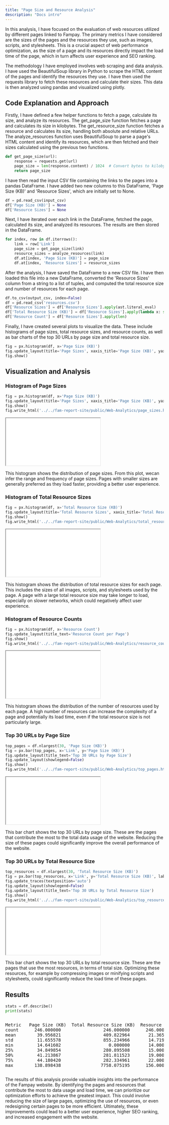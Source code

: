 ```yaml
---
title: "Page Size and Resource Analysis"
description: "Docs intro"
---
```


In this analysis, I have focused on the evaluation of web resources utilized by different pages linked to Fampay. The primary metrics I have considered are the sizes of the pages and the resources they use, such as images, scripts, and stylesheets. This is a crucial aspect of web performance optimization, as the size of a page and its resources directly impact the load time of the page, which in turn affects user experience and SEO ranking.

The methodology I have employed involves web scraping and data analysis. I have used the BeautifulSoup library in Python to scrape the HTML content of the pages and identify the resources they use. I have then used the requests library to fetch these resources and calculate their sizes. This data is then analyzed using pandas and visualized using plotly.

## Code Explanation and Approach

Firstly, I have defined a few helper functions to fetch a page, calculate its size, and analyze its resources. The get_page_size function fetches a page and calculates its size in kilobytes. The get_resource_size function fetches a resource and calculates its size, handling both absolute and relative URLs. The analyze_resources function uses BeautifulSoup to parse a page's HTML content and identify its resources, which are then fetched and their sizes calculated using the previous two functions.

```python
def get_page_size(url):
    response = requests.get(url)
    page_size = len(response.content) / 1024  # Convert bytes to kilobytes
    return page_size
```

I have then read the input CSV file containing the links to the pages into a pandas DataFrame. I have added two new columns to this DataFrame, 'Page Size (KB)' and 'Resource Sizes', which are initially set to None.

```python
df = pd.read_csv(input_csv)
df['Page Size (KB)'] = None
df['Resource Sizes'] = None
```

Next, I have iterated over each link in the DataFrame, fetched the page, calculated its size, and analyzed its resources. The results are then stored in the DataFrame.

```python
for index, row in df.iterrows():
    link = row['Link']
    page_size = get_page_size(link)
    resource_sizes = analyze_resources(link)
    df.at[index, 'Page Size (KB)'] = page_size
    df.at[index, 'Resource Sizes'] = resource_sizes
```
    
After the analysis, I have saved the DataFrame to a new CSV file. I have then loaded this file into a new DataFrame, converted the 'Resource Sizes' column from a string to a list of tuples, and computed the total resource size and number of resources for each page.

```python
df.to_csv(output_csv, index=False)
df = pd.read_csv('resources.csv')
df['Resource Sizes'] = df['Resource Sizes'].apply(ast.literal_eval)
df['Total Resource Size (KB)'] = df['Resource Sizes'].apply(lambda x: sum(size for url, size in x))
df['Resource Count'] = df['Resource Sizes'].apply(len)
```

Finally, I have created several plots to visualize the data. These include histograms of page sizes, total resource sizes, and resource counts, as well as bar charts of the top 30 URLs by page size and total resource size.

```python
fig = px.histogram(df, x='Page Size (KB)')
fig.update_layout(title='Page Sizes', xaxis_title='Page Size (KB)', yaxis_title='Count')
fig.show()
```

## Visualization and Analysis
### Histogram of Page Sizes

```python
fig = px.histogram(df, x='Page Size (KB)')
fig.update_layout(title='Page Sizes', xaxis_title='Page Size (KB)', yaxis_title='Count')
fig.show()
fig.write_html('../../fam-report-site/public/Web-Analytics/page_sizes.html')
```

<iframe src="/Web-Analytics/page_sizes.html"></iframe>

This histogram shows the distribution of page sizes. From this plot, wecan infer the range and frequency of page sizes. Pages with smaller sizes are generally preferred as they load faster, providing a better user experience.

### Histogram of Total Resource Sizes

```python
fig = px.histogram(df, x='Total Resource Size (KB)')
fig.update_layout(title='Total Resource Sizes', xaxis_title='Total Resource Size (KB)', yaxis_title='Count')
fig.show()
fig.write_html('../../fam-report-site/public/Web-Analytics/total_resource_sizes.html')
```

<iframe src="/Web-Analytics/total_resource_sizes.html"></iframe>

This histogram shows the distribution of total resource sizes for each page. This includes the sizes of all images, scripts, and stylesheets used by the page. A page with a large total resource size may take longer to load, especially on slower networks, which could negatively affect user experience.

### Histogram of Resource Counts

```python
fig = px.histogram(df, x='Resource Count')
fig.update_layout(title_text='Resource Count per Page')
fig.show()
fig.write_html('../../fam-report-site/public/Web-Analytics/resource_counts.html')
```

<iframe src="/Web-Analytics/resource_counts.html"></iframe>

This histogram shows the distribution of the number of resources used by each page. A high number of resources can increase the complexity of a page and potentially its load time, even if the total resource size is not particularly large.

### Top 30 URLs by Page Size

```python
top_pages = df.nlargest(30, 'Page Size (KB)')
fig = px.bar(top_pages, x='Link', y='Page Size (KB)')
fig.update_layout(title_text='Top 30 URLs by Page Size')
fig.update_layout(showlegend=False)
fig.show()
fig.write_html('../../fam-report-site/public/Web-Analytics/top_pages.html')
```

<iframe src="/Web-Analytics/top_pages.html"></iframe>

This bar chart shows the top 30 URLs by page size. These are the pages that contribute the most to the total data usage of the website. Reducing the size of these pages could significantly improve the overall performance of the website.

### Top 30 URLs by Total Resource Size

```python
top_resources = df.nlargest(30, 'Total Resource Size (KB)')
fig = px.bar(top_resources, x='Link', y='Total Resource Size (KB)', labels={'Link': '', 'Total Resource Size (KB)': 'Resource Size (KB)'})
fig.update_traces(textposition='auto')
fig.update_layout(showlegend=False)
fig.update_layout(title_text='Top 30 URLs by Total Resource Size')
fig.show()
fig.write_html('../../fam-report-site/public/Web-Analytics/top_resources_bar.html')
```

<iframe src="/Web-Analytics/top_resources_bar.html"></iframe>

This bar chart shows the top 30 URLs by total resource size. These are the pages that use the most resources, in terms of total size. Optimizing these resources, for example by compressing images or minifying scripts and stylesheets, could significantly reduce the load time of these pages.

## Results

```python
stats = df.describe()
print(stats)
```

<div style="overflow: auto; height: auto">
<pre>
Metric   Page Size (KB)  Total Resource Size (KB)  Resource Count
count      246.000000                246.000000      246.000000
mean        39.956821                409.822964       21.365854
std         11.655578                855.234966       14.719011
min         14.641602                  0.000000       14.000000
25%         34.849854                280.895508       15.000000
50%         41.213867                281.811523       19.000000
75%         44.180420                282.334961       22.000000
max        138.898438               7758.075195      156.000000
</pre>
</div>

The results of this analysis provide valuable insights into the performance of the Fampay website. By identifying the pages and resources that contribute the most to data usage and load time, we can prioritize our optimization efforts to achieve the greatest impact. This could involve reducing the size of large pages, optimizing the use of resources, or even redesigning certain pages to be more efficient. Ultimately, these improvements could lead to a better user experience, higher SEO ranking, and increased engagement with the website.